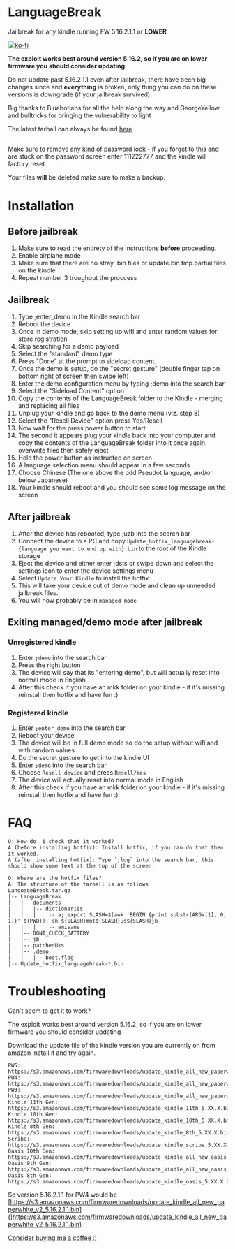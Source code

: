 # **LanguageBreak** 
Jailbreak for any kindle running FW 5.16.2.1.1 or **LOWER**

[![ko-fi](https://ko-fi.com/img/githubbutton_sm.svg)](https://ko-fi.com/E1E1QLG4D)

**The exploit works best around version 5.16.2, so if you are on lower firmware you should consider updating**

Do not update past 5.16.2.1.1 even after jailbreak, there have been big changes since and **everything** is broken, only thing you can do on these versions is downgrade (if your jailbreak survived).

Big thanks to Bluebotlabs for all the help along the way and GeorgeYellow and bulltricks for bringing the vulnerability to light

The latest tarball can always be found [here]("https://github.com/notmarek/LanguageBreak/releases/latest")

## 
Make sure to remove any kind of password lock - if you forget to this and are stuck on the password screen enter 111222777 and the kindle will factory reset.


Your files **will** be deleted make sure to make a backup.

# Installation

## Before jailbreak

1. Make sure to read the entirety of the instructions **before** proceeding.
2. Enable airplane mode
3. Make sure that there are no stray .bin files or update.bin.tmp.partial files on the kindle
4. Repeat number 3 troughout the proccess

## Jailbreak
    
1. Type ;enter_demo in the Kindle search bar
2. Reboot the device
3. Once in demo mode, skip setting up wifi and enter random values for store registration
4. Skip searching for a demo payload
5. Select the "standard" demo type
6. Press "Done" at the prompt to sideload content.
7. Once the demo is setup, do the "secret gesture" (double finger tap on bottom right of screen then swipe left)
8. Enter the demo configuration menu by typing ;demo into the search bar
9. Select the "Sideload Content" option
10. Copy the contents of the LanguageBreak folder to the Kindle - merging and replacing all files
11. Unplug your kindle and go back to the demo menu (viz. step 8)
12. Select the "Resell Device" option press Yes/Resell
13. Now wait for the press power button to start
14. The second it appears plug your kindle back into your computer and copy the contents of the LanguageBreak folder into it once again, overwrite files then safely eject
15. Hold the power button as instructed on screen
16. A language selection menu should appear in a few seconds
17. Choose Chinese (The one above the odd Pseudot language, and/or below Japanese)
18. Your kindle should reboot and you should see some log message on the screen
    
## After jailbreak

1. After the device has rebooted, type ;uzb into the search bar
2. Connect the device to a PC and copy `Update_hotfix_languagebreak-{language you want to end up with}.bin` to the root of the Kindle storage
3. Eject the device and either enter ;dsts or swipe down and select the settings icon to enter the device settings menu
4. Select `Update Your Kindle` to install the hotfix
5. This will take your device out of demo mode and clean up unneeded jailbreak files.
6. You will now probably be in `managed mode`
    
## Exiting managed/demo mode after jailbreak
    
### Unregistered kindle
1. Enter `;demo` into the search bar
2. Press the right button
3. The device will say that its "entering demo", but will actually reset into normal mode in English
4. After this check if you have an mkk folder on your kindle - if it's missing reinstall then hotfix and have fun :)

### Registered kindle
1. Enter `;enter_demo` into the search bar
2. Reboot your device
3. The device will be in full demo mode so do the setup without wifi and with random values
4. Do the secret gesture to get into the kindle UI
5. Enter `;demo` into the search bar
6. Choose `Resell device` and press `Resell/Yes`
7. The device will actually reset into normal mode in English
4. After this check if you have an mkk folder on your kindle - if it's missing reinstall then hotfix and have fun :)


# FAQ
```
Q: How do  i check that it worked?
A (before installing hotfix): Install hotfix, if you can do that then it worked.
A (after installing hotfix): Type `;log` into the search bar, this should show some text at the top of the screen.

Q: Where are the hotfix files?
A: The structure of the tarball is as follows
LanguageBreak.tar.gz
|-- LanguageBreak
|	|-- documents
|	|	|-- dictionaries
|	|	|	|-- a; export SLASH=$(awk 'BEGIN {print substr(ARGV[1], 0, 1)}' ${PWD}); sh ${SLASH}mnt${SLASH}us${SLASH}jb
|	|	|	|-- amisane
|	|-- DONT_CHECK_BATTERY
|	|-- jb
|	|-- patchedUks
|	|-- .demo
|	|	|-- boot.flag
|-- Update_hotfix_languagebreak-*.bin
```

# Troubleshooting
Can't seem to get it to work?

The exploit works best around version 5.16.2, so if you are on lower firmware you should consider updating

Download the update file of the kindle version you are currently on from amazon install it and try again.

```
PW5: https://s3.amazonaws.com/firmwaredownloads/update_kindle_all_new_paperwhite_11th_5.XX.X.bin
PW4: https://s3.amazonaws.com/firmwaredownloads/update_kindle_all_new_paperwhite_v2_5.XX.X.bin
PW3: https://s3.amazonaws.com/firmwaredownloads/update_kindle_all_new_paperwhite_5.XX.X.bin
Kindle 11th Gen: https://s3.amazonaws.com/firmwaredownloads/update_kindle_11th_5.XX.X.bin
Kindle 10th Gen: https://s3.amazonaws.com/firmwaredownloads/update_kindle_10th_5.XX.X.bin
Kindle 8th Gen: https://s3.amazonaws.com/firmwaredownloads/update_kindle_8th_5.XX.X.bin
Scribe: https://s3.amazonaws.com/firmwaredownloads/update_kindle_scribe_5.XX.X.bin
Oasis 10th Gen: https://s3.amazonaws.com/firmwaredownloads/update_kindle_all_new_oasis_v2_5.XX.X.bin
Oasis 9th Gen: https://s3.amazonaws.com/firmwaredownloads/update_kindle_all_new_oasis_5.XX.X.bin
Oasis 8th Gen: https://s3.amazonaws.com/firmwaredownloads/update_kindle_oasis_5.XX.X.bin
```

So version 5.16.2.1.1 for PW4 would be [https://s3.amazonaws.com/firmwaredownloads/update_kindle_all_new_paperwhite_v2_5.16.2.1.1.bin](]https://s3.amazonaws.com/firmwaredownloads/update_kindle_all_new_paperwhite_v2_5.16.2.1.1.bin)


[Consider buying me a coffee :)]("https://ko-fi.com/notmarek")
